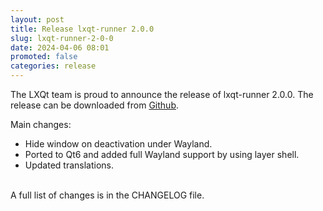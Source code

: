 ```yaml
---
layout: post
title: Release lxqt-runner 2.0.0
slug: lxqt-runner-2-0-0
date: 2024-04-06 08:01
promoted: false
categories: release
---
```


The LXQt team is proud to announce the release of lxqt-runner 2.0.0.
The release can be downloaded from [Github](https://github.com/lxqt/lxqt-runner/releases).

Main changes:

 * Hide window on deactivation under Wayland.
 * Ported to Qt6 and added full Wayland support by using layer shell.
 * Updated translations.


<br/>
A full list of changes is in the CHANGELOG file.
<br/>
